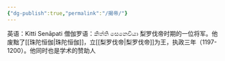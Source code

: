 ```yaml
---
{"dg-publish":true,"permalink":"/揭帝/"}
---
```


英语：Kitti Senāpati
僧伽罗语：කිත්ති සෙනෙවියා
梨罗伐帝时期的一位将军。他废黜了[[珠陀恒伽\|珠陀恒伽]]，立[[梨罗伐帝\|梨罗伐帝]]为王，执政三年（1197-1200）。他同时也是学术的赞助人